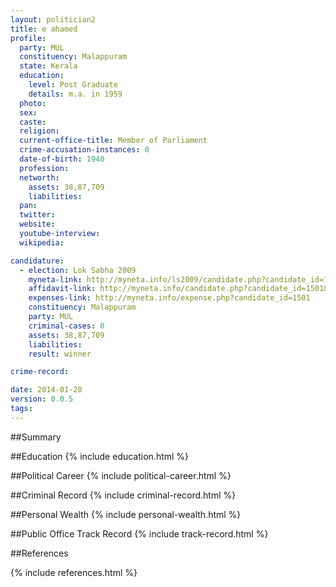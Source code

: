 ```yaml
---
layout: politician2
title: e ahamed
profile: 
  party: MUL
  constituency: Malappuram
  state: Kerala
  education: 
    level: Post Graduate
    details: m.a. in 1959
  photo: 
  sex: 
  caste: 
  religion: 
  current-office-title: Member of Parliament
  crime-accusation-instances: 0
  date-of-birth: 1940
  profession: 
  networth: 
    assets: 38,87,709
    liabilities: 
  pan: 
  twitter: 
  website: 
  youtube-interview: 
  wikipedia: 

candidature: 
  - election: Lok Sabha 2009
    myneta-link: http://myneta.info/ls2009/candidate.php?candidate_id=1501
    affidavit-link: http://myneta.info/candidate.php?candidate_id=1501&scan=original
    expenses-link: http://myneta.info/expense.php?candidate_id=1501
    constituency: Malappuram 
    party: MUL
    criminal-cases: 0
    assets: 38,87,709
    liabilities: 
    result: winner 

crime-record: 

date: 2014-01-28
version: 0.0.5
tags: 
---
```

##Summary


##Education
{% include education.html %}


##Political Career
{% include political-career.html %}


##Criminal Record
{% include criminal-record.html %}


##Personal Wealth
{% include personal-wealth.html %}


##Public Office Track Record
{% include track-record.html %}


##References


{% include references.html %}
